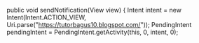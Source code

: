 public void sendNotification(View view) {
 Intent intent = new Intent(Intent.ACTION_VIEW,
                Uri.parse("https://tutorbagus10.blogspot.com/"));
        PendingIntent pendingIntent = PendingIntent.getActivity(this, 0, intent, 0);
       
